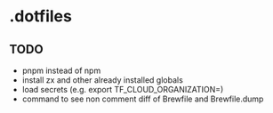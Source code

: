 # .dotfiles

## TODO

- pnpm instead of npm
- install zx and other already installed globals
- load secrets (e.g. export TF_CLOUD_ORGANIZATION=)
- command to see non comment diff of Brewfile and Brewfile.dump
